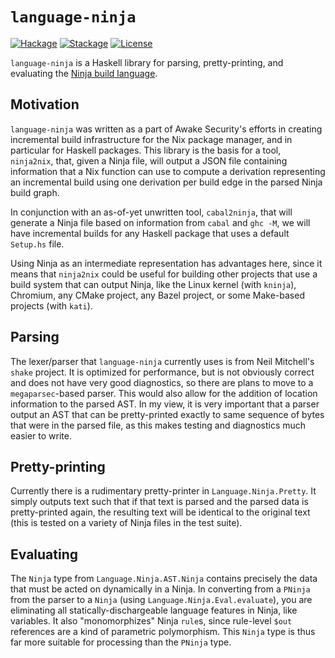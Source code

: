 # `language-ninja`

[![Hackage][hackage-badge]][hackage-link]
[![Stackage][stackage-badge]][stackage-link]
[![License][license-badge]][license-link]

`language-ninja` is a Haskell library for parsing, pretty-printing, and
evaluating the [Ninja build language](https://ninja-build.org).

## Motivation

`language-ninja` was written as a part of Awake Security's efforts in creating
incremental build infrastructure for the Nix package manager, and in particular
for Haskell packages. This library is the basis for a tool, `ninja2nix`, that,
given a Ninja file, will output a JSON file containing information that a Nix
function can use to compute a derivation representing an incremental build
using one derivation per build edge in the parsed Ninja build graph.

In conjunction with an as-of-yet unwritten tool, `cabal2ninja`, that will
generate a Ninja file based on information from `cabal` and `ghc -M`, we will
have incremental builds for any Haskell package that uses a default `Setup.hs`
file.

Using Ninja as an intermediate representation has advantages here, since it
means that `ninja2nix` could be useful for building other projects that use
a build system that can output Ninja, like the Linux kernel (with `kninja`),
Chromium, any CMake project, any Bazel project, or some Make-based projects
(with `kati`).

## Parsing

The lexer/parser that `language-ninja` currently uses is from Neil Mitchell's
`shake` project. It is optimized for performance, but is not obviously correct
and does not have very good diagnostics, so there are plans to move to a
`megaparsec`-based parser. This would also allow for the addition of location
information to the parsed AST. In my view, it is very important that a parser
output an AST that can be pretty-printed exactly to same sequence of bytes that
were in the parsed file, as this makes testing and diagnostics much easier to
write.

## Pretty-printing

Currently there is a rudimentary pretty-printer in `Language.Ninja.Pretty`.
It simply outputs text such that if that text is parsed and the parsed data
is pretty-printed again, the resulting text will be identical to the original
text (this is tested on a variety of Ninja files in the test suite).

## Evaluating

The `Ninja` type from `Language.Ninja.AST.Ninja` contains precisely the data
that must be acted on dynamically in a Ninja. In converting from a `PNinja`
from the parser to a `Ninja` (using `Language.Ninja.Eval.evaluate`), you are
eliminating all statically-dischargeable language features in Ninja, like
variables. It also "monomorphizes" Ninja `rule`s, since rule-level `$out`
references are a kind of parametric polymorphism. This `Ninja` type is thus
far more suitable for processing than the `PNinja` type.

<!----------------------------------------------------------------------------->

[hackage-badge]:
    https://img.shields.io/hackage/v/language-ninja.svg?label=Hackage
[hackage-link]:
    https://hackage.haskell.org/package/language-ninja
[stackage-badge]:
    https://www.stackage.org/package/language-ninja/badge/lts?label=Stackage
[stackage-link]:
    https://www.stackage.org/package/language-ninja
[license-badge]:
    https://img.shields.io/badge/License-Apache%202.0-blue.svg
[license-link]:
    https://spdx.org/licenses/Apache-2.0.html
